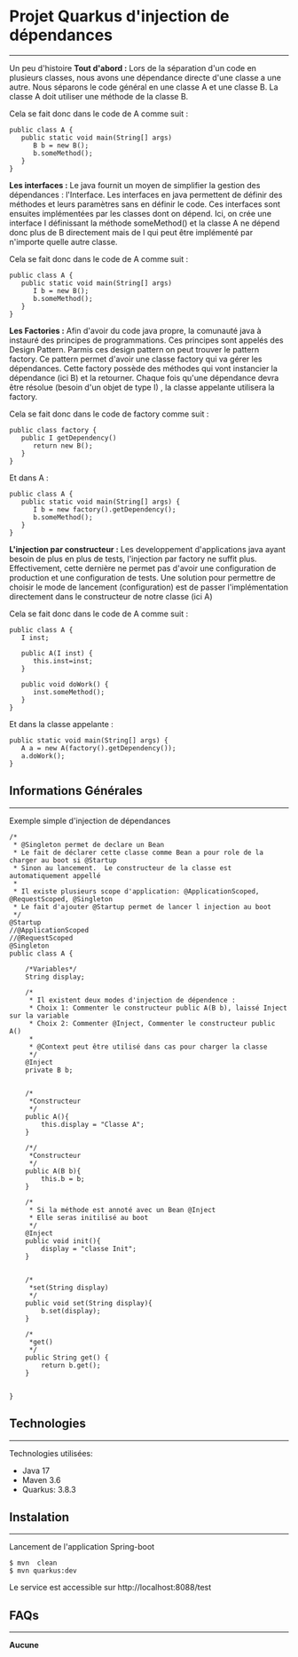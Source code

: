 ## <h1>Projet Quarkus d'injection de dépendances</h1>
***
Un peu d'histoire
**Tout d'abord :**
Lors de la séparation d'un code en plusieurs classes, nous avons une dépendance directe d'une classe a une autre. Nous séparons le code général en une classe A et une classe B. La classe A doit utiliser une méthode de la classe B.

Cela se fait donc dans le code de A comme suit :
```
public class A {
   public static void main(String[] args) 
      B b = new B();
      b.someMethod();
   }
}
```
**Les interfaces :**
Le java fournit un moyen de simplifier la gestion des dépendances : l'Interface. Les interfaces en java permettent de définir des méthodes et leurs paramètres sans en définir le code. Ces interfaces sont ensuites implémentées par les classes dont on dépend.
Ici, on crée une interface I définissant la méthode someMethod() et la classe A ne dépend donc plus de B directement mais de I qui peut être implémenté par n'importe quelle autre classe.

Cela se fait donc dans le code de A comme suit :
```
public class A {
   public static void main(String[] args) 
      I b = new B();
      b.someMethod();
   }
}
```

**Les Factories :**
Afin d'avoir du code java propre, la comunauté java à instauré des principes de programmations. Ces principes sont appelés des Design Pattern. Parmis ces design pattern on peut trouver le pattern factory. Ce pattern permet d'avoir une classe factory qui va gérer les dépendances. Cette factory possède des méthodes qui vont instancier la dépendance (ici B) et la retourner. Chaque fois qu'une dépendance devra être résolue (besoin d'un objet de type I) , la classe appelante utilisera la factory.

Cela se fait donc dans le code de factory comme suit :
```
public class factory {
   public I getDependency() 
      return new B();
   }
}
```

Et dans A :
```
public class A {
   public static void main(String[] args) {
      I b = new factory().getDependency();
      b.someMethod();
   }
}
```

**L'injection par constructeur :**
Les developpement d'applications java ayant besoin de plus en plus de tests, l'injection par factory ne suffit plus. Effectivement, cette dernière ne permet pas d'avoir une configuration de production et une configuration de tests. Une solution pour permettre de choisir le mode de lancement (configuration) est de passer l'implémentation directement dans le constructeur de notre classe (ici A)

Cela se fait donc dans le code de A comme suit :
```
public class A {
   I inst;

   public A(I inst) {
      this.inst=inst;
   }

   public void doWork() {
      inst.someMethod();
   }
}
```

Et dans la classe appelante :

```
public static void main(String[] args) {
   A a = new A(factory().getDependency());
   a.doWork();
}
```


## Informations Générales
***
Exemple simple d'injection de dépendances 

```
/*
 * @Singleton permet de declare un Bean 
 * Le fait de déclarer cette classe comme Bean a pour role de la charger au boot si @Startup
 * Sinon au lancement.  Le constructeur de la classe est automatiquement appellé
 * 
 * Il existe plusieurs scope d'application: @ApplicationScoped, @RequestScoped, @Singleton
 * Le fait d'ajouter @Startup permet de lancer l injection au boot 
 */
@Startup
//@ApplicationScoped
//@RequestScoped
@Singleton
public class A {

    /*Variables*/
    String display;

    /*
     * Il existent deux modes d'injection de dépendence :
     * Choix 1: Commenter le constructeur public A(B b), laissé Inject sur la variable 
     * Choix 2: Commenter @Inject, Commenter le constructeur public A()
     * 
     * @Context peut être utilisé dans cas pour charger la classe
     */
    @Inject
    private B b;
    

    /*
     *Constructeur 
     */
    public A(){
        this.display = "Classe A";
    }

    /*/
     *Constructeur 
     */
    public A(B b){
        this.b = b;
    }

    /*
     * Si la méthode est annoté avec un Bean @Inject
     * Elle seras initilisé au boot
     */
    @Inject
    public void init(){
        display = "classe Init";
    }


    /*
     *set(String display)
     */
    public void set(String display){
        b.set(display);
    }

    /*
     *get() 
     */
    public String get() {
        return b.get();
    }


}

```

## Technologies
***
Technologies utilisées:
* Java 17 
* Maven 3.6
* Quarkus: 3.8.3

## Instalation
***
Lancement de l'application Spring-boot<br>
```
$ mvn  clean
$ mvn quarkus:dev
```
Le service est accessible sur http://localhost:8088/test

## FAQs
***
**Aucune**






